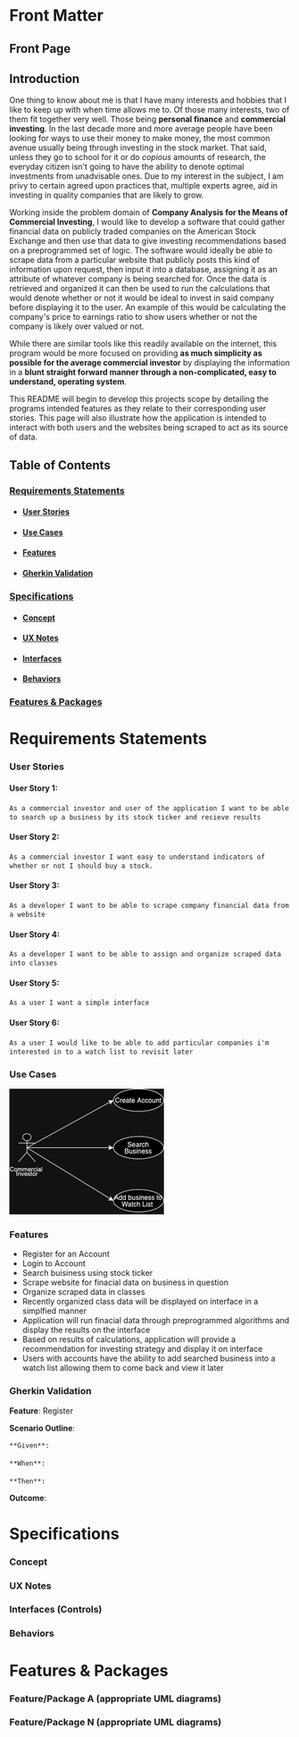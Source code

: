 # Front Matter
## Front Page

## Introduction
  One thing to know about me is that I have many interests and hobbies that I like to keep up with when time allows me to. Of those many interests, two of them fit together very well. Those being **personal finance** and **commercial investing**. In the last decade more and more average people have been looking for ways to use their money to make money, the most common avenue usually being through investing in the stock market. That said, unless they go to school for it or do _copious_ amounts of research, the everyday citizen isn't going to have the ability to denote optimal investments from unadvisable ones. Due to my interest in the subject, I am privy to certain agreed upon practices that, multiple experts agree, aid in investing in quality companies that are likely to grow. 
  
  Working inside the problem domain of **Company Analysis for the Means of Commercial Investing**, I would like to develop a software that could gather financial data on publicly traded companies on the American Stock Exchange and then use that data to give investing recommendations based on a preprogrammed set of logic. The software would ideally be able to scrape data from a particular website that publicly posts this kind of information upon request, then input it into a database, assigning it as an attribute of whatever company is being searched for. Once the data is retrieved and organized it can then be used to run the calculations that would denote whether or not it would be ideal to invest in said company before displaying it to the user. An example of this would be calculating the company's price to earnings ratio to show users whether or not the company is likely over valued or not. 

  While there are similar tools like this readily available on the internet, this program would be more focused on providing **as much simplicity as possible for the average commercial investor** by displaying the information in a **blunt straight forward manner through a non-complicated, easy to understand, operating system**. 

  This README will begin to develop this projects scope by detailing the programs intended features as they relate to their corresponding user stories. This page will also illustrate how the application is intended to interact with both users and the websites being scraped to act as its source of data. 
## Table of Contents
### [Requirements Statements](#requirements-statements)
* #### [User Stories](#user-stories)
* #### [Use Cases](#use-cases)
* #### [Features](#features)
* #### [Gherkin Validation](#gherkin-validation)
### [Specifications](#specifications)
* #### [Concept](#concept)
* #### [UX Notes](#ux-notes)
* #### [Interfaces](#interfaces)
* #### [Behaviors](#behaviors)
### [Features & Packages](#features&packages)

# Requirements Statements <a name="requirements-statements"></a>
### User Stories <a name="user-stories"></a>
#### User Story 1:
    As a commercial investor and user of the application I want to be able to search up a business by its stock ticker and recieve results
#### User Story 2:
    As a commercial investor I want easy to understand indicators of whether or not I should buy a stock.
#### User Story 3:
    As a developer I want to be able to scrape company financial data from a website 
#### User Story 4:
    As a developer I want to be able to assign and organize scraped data into classes 
#### User Story 5:
    As a user I want a simple interface
#### User Story 6:
    As a user I would like to be able to add particular companies i'm interested in to a watch list to revisit later

### Use Cases <a name="use-cases"></a>
![Commercial Investor Use Case](Images/Commercial_Investor_Usecase.jpg)
### Features <a name="features"></a>
* Register for an Account
* Login to Account
* Search buisiness using stock ticker
* Scrape website for finacial data on business in question
* Organize scraped data in classes 
* Recently organized class data will be displayed on interface in a simplfied manner
* Application will run finacial data through preprogrammed algorithms and display the results on the interface
* Based on results of calculations, application will provide a recommendation for investing strategy and display it on interface
* Users with accounts have the ability to add searched business into a watch list allowing them to come back and view it later 

### Gherkin Validation <a name="gherkin-validation"></a>
**Feature**: Register

  **Scenario Outline**:

    **Given**:

    **When**:

    **Then**:

  **Outcome**:


# Specifications <a name="specifications"></a>
### Concept <a name="concept"></a>
### UX Notes <a name="ux-notes"></a>
### Interfaces (Controls) <a name="interfaces"></a>
### Behaviors <a name="behaviors"></a>

# Features & Packages <a name="features&packages"></a>
### Feature/Package A (appropriate UML diagrams)
### Feature/Package N (appropriate UML diagrams)
